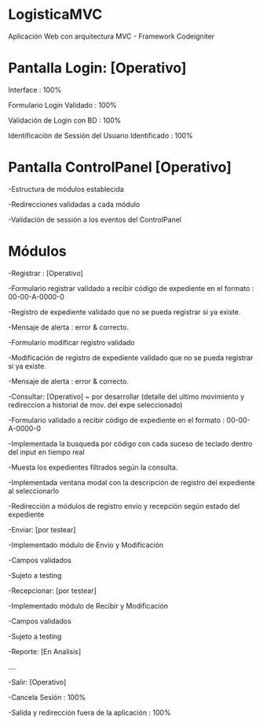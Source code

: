 # LogisticaMVC
Aplicación Web con arquitectura MVC - Framework Codeigniter

# Pantalla Login: [Operativo]
Interface : 100%

Formulario Login Validado : 100%

Validación de Login con BD : 100%

Identificaciòn de Sessión del Usuario Identificado : 100%

# Pantalla ControlPanel [Operativo]

-Estructura de módulos establecida

-Redirecciones validadas a cada módulo

-Validación de sessión a los eventos del ControlPanel

# Módulos

-Registrar : [Operativo]

-Formulario registrar validado a recibir código de expediente en el formato : 00-00-A-0000-0

-Registro de expediente validado que no se pueda registrar si ya existe.

-Mensaje de alerta : error & correcto.

-Formulario modificar registro validado

-Modificación de registro de expediente validado que no se pueda registrar si ya existe.

-Mensaje de alerta : error & correcto.

-Consultar: [Operativo] ~ por desarrollar (detalle del ultimo movimiento y redireccion a historial de mov. del expe seleccionado)

-Formulario validado a recibir código de expediente en el formato : 00-00-A-0000-0

-Implementada la busqueda por código con cada suceso de teclado dentro del input en tiempo real

-Muesta los expedientes filtrados según la consulta.

-Implementada ventana modal con la descripción de registro del expediente al seleccionarlo

-Redirección a módulos de registro envio y recepción según estado del expediente

-Enviar:  [por testear]

-Implementado módulo de Envio y Modificación

-Campos validados

-Sujeto a testing

-Recepcionar: [por testear]

-Implementado módulo de Recibir y Modificación

-Campos validados

-Sujeto a testing

-Reporte:  [En Analisis]

....

-Salir:  [Operativo]

-Cancela Sesión : 100%

-Salida y redirección fuera de la aplicación : 100%
